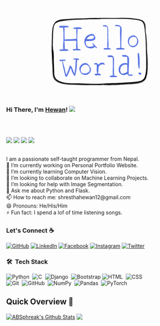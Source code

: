 <p align="center">
  <img src="https://github.com/hewanshrestha/hewanshrestha/blob/master/readme.gif" width="300px">
</p>

### Hi There, I'm <a href="https://hewanshrestha.github.io" target="_blank">Hewan</a>! <img src="https://raw.githubusercontent.com/iampavangandhi/iampavangandhi/master/gifs/Hi.gif" width="30px">


<br>
<br>
<p align="left">
<img src="https://img.shields.io/badge/version-25.03.2021-informational"/>
<img src="https://komarev.com/ghpvc/?username=hewanshrestha&color=red"/>
<img src="https://img.shields.io/github/followers/hewanshrestha?label=follow&style=social"/>
<img src="https://img.shields.io/badge/build-passing-success"/>
	</p>
<br>
I am a passionate self-taught programmer from Nepal.<br>
🔭 I’m currently working on Personal Portfolio Website.<br> 
🌱 I’m currently learning Computer Vision.<br>
👯 I’m looking to collaborate on Machine Learning Projects.<br>
🤔 I’m looking for help with Image Segmentation.<br>
💬 Ask me about Python and Flask.<br>
📫 How to reach me: shresthahewan12@gmail.com <br>
😄 Pronouns: He/His/Him <br>
⚡ Fun fact: I spend a lof of time listening songs. <br>

### Let's Connect :coffee:
<p align="left">
	<a href="https://github.com/hewanshrestha"><img src="https://img.icons8.com/bubbles/50/000000/github.png" alt="GitHub"/></a>
	<a href="https://www.linkedin.com/in/hewanshrestha/"><img src="https://img.icons8.com/bubbles/50/000000/linkedin.png" alt="LinkedIn"/></a>
	<a href="https://www.facebook.com/hewanshrestha12/"><img src="https://img.icons8.com/bubbles/50/000000/facebook-new.png" alt="Facebook"/></a>
	<a href="https://www.instagram.com/hewan.shrestha/"><img src="https://img.icons8.com/bubbles/50/000000/instagram.png" alt="Instagram"/></a>
	<a href="https://twitter.com/hewanshrestha"><img src="https://img.icons8.com/bubbles/50/000000/twitter.png" alt="Twitter"/></a>
</p>

### 🛠 &nbsp;Tech Stack

![Python](https://img.shields.io/badge/-Python-05122A?style=flat&logo=python)&nbsp;
![C](https://img.shields.io/badge/-C-05122A?style=flat&logo=C&logoColor=A8B9CC)&nbsp;
![Django](https://img.shields.io/badge/-Django-05122A?style=flat&logo=django&logoColor=092E20)&nbsp;
![Bootstrap](https://img.shields.io/badge/-Bootstrap-05122A?style=flat&logo=bootstrap&logoColor=563D7C)
![HTML](https://img.shields.io/badge/-HTML-05122A?style=flat&logo=HTML5)&nbsp;
![CSS](https://img.shields.io/badge/-CSS-05122A?style=flat&logo=CSS3&logoColor=1572B6)&nbsp;\
![Git](https://img.shields.io/badge/-Git-05122A?style=flat&logo=git)&nbsp;
![GitHub](https://img.shields.io/badge/-GitHub-05122A?style=flat&logo=github)&nbsp;
![NumPy](https://img.shields.io/badge/numpy%20-%23013243.svg?&style=flat&logo=numpy&logoColor=white)&nbsp;
![Pandas](https://img.shields.io/badge/pandas%20-%23150458.svg?&style=flat&logo=pandas&logoColor=white)&nbsp;
![PyTorch](https://img.shields.io/badge/pytorch%20-%23150458.svg?&style=flat&logo=pytorch&logoColor=white)&nbsp;

## Quick Overview 📝
    
<a href="https://github.com/hewanshrestha/github-readme-stats">
<img align="center" src="https://github-readme-stats.vercel.app/api?username=hewanshrestha&include_all_commits=true&count_private=true&show_icons=true&line_height=20&title_color=7A7ADB&icon_color=2234AE&text_color=D3D3D3&bg_color=0,000000,130F40" alt="ABSphreak's Github Stats"></a>
<a href="https://github.com/hewanshrestha/github-readme-stats">
 
<img align="center" src="https://github-readme-stats.anuraghazra1.vercel.app/api/top-langs/?username=hewanshrestha&layout=compact&theme=radical&title_color=7A7ADB&icon_color=2234AE&text_color=D3D3D3&bg_color=0,000000,130F40" />
</a>
